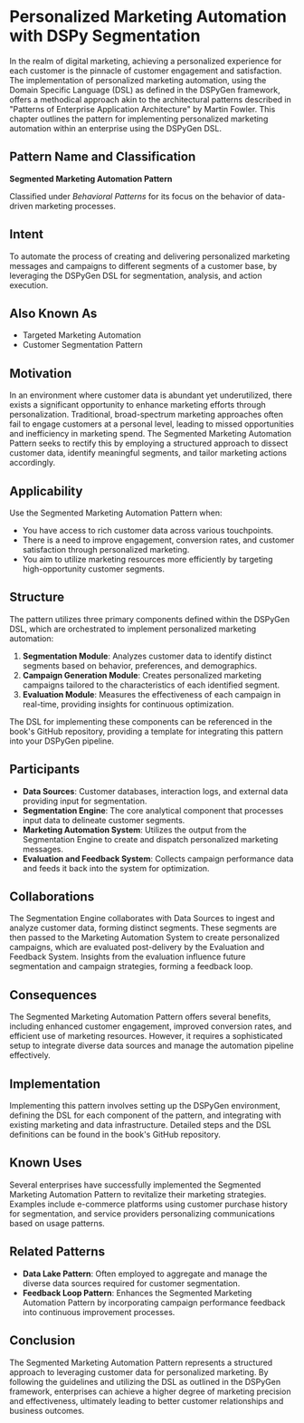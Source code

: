 # Personalized Marketing Automation with DSPy Segmentation

In the realm of digital marketing, achieving a personalized experience for each customer is the pinnacle of customer engagement and satisfaction. The implementation of personalized marketing automation, using the Domain Specific Language (DSL) as defined in the DSPyGen framework, offers a methodical approach akin to the architectural patterns described in "Patterns of Enterprise Application Architecture" by Martin Fowler. This chapter outlines the pattern for implementing personalized marketing automation within an enterprise using the DSPyGen DSL.

## Pattern Name and Classification

**Segmented Marketing Automation Pattern**

Classified under *Behavioral Patterns* for its focus on the behavior of data-driven marketing processes.

## Intent

To automate the process of creating and delivering personalized marketing messages and campaigns to different segments of a customer base, by leveraging the DSPyGen DSL for segmentation, analysis, and action execution.

## Also Known As

- Targeted Marketing Automation
- Customer Segmentation Pattern

## Motivation

In an environment where customer data is abundant yet underutilized, there exists a significant opportunity to enhance marketing efforts through personalization. Traditional, broad-spectrum marketing approaches often fail to engage customers at a personal level, leading to missed opportunities and inefficiency in marketing spend. The Segmented Marketing Automation Pattern seeks to rectify this by employing a structured approach to dissect customer data, identify meaningful segments, and tailor marketing actions accordingly.

## Applicability

Use the Segmented Marketing Automation Pattern when:

- You have access to rich customer data across various touchpoints.
- There is a need to improve engagement, conversion rates, and customer satisfaction through personalized marketing.
- You aim to utilize marketing resources more efficiently by targeting high-opportunity customer segments.

## Structure

The pattern utilizes three primary components defined within the DSPyGen DSL, which are orchestrated to implement personalized marketing automation:

1. **Segmentation Module**: Analyzes customer data to identify distinct segments based on behavior, preferences, and demographics.
2. **Campaign Generation Module**: Creates personalized marketing campaigns tailored to the characteristics of each identified segment.
3. **Evaluation Module**: Measures the effectiveness of each campaign in real-time, providing insights for continuous optimization.

The DSL for implementing these components can be referenced in the book's GitHub repository, providing a template for integrating this pattern into your DSPyGen pipeline.

## Participants

- **Data Sources**: Customer databases, interaction logs, and external data providing input for segmentation.
- **Segmentation Engine**: The core analytical component that processes input data to delineate customer segments.
- **Marketing Automation System**: Utilizes the output from the Segmentation Engine to create and dispatch personalized marketing messages.
- **Evaluation and Feedback System**: Collects campaign performance data and feeds it back into the system for optimization.

## Collaborations

The Segmentation Engine collaborates with Data Sources to ingest and analyze customer data, forming distinct segments. These segments are then passed to the Marketing Automation System to create personalized campaigns, which are evaluated post-delivery by the Evaluation and Feedback System. Insights from the evaluation influence future segmentation and campaign strategies, forming a feedback loop.

## Consequences

The Segmented Marketing Automation Pattern offers several benefits, including enhanced customer engagement, improved conversion rates, and efficient use of marketing resources. However, it requires a sophisticated setup to integrate diverse data sources and manage the automation pipeline effectively.

## Implementation

Implementing this pattern involves setting up the DSPyGen environment, defining the DSL for each component of the pattern, and integrating with existing marketing and data infrastructure. Detailed steps and the DSL definitions can be found in the book's GitHub repository.

## Known Uses

Several enterprises have successfully implemented the Segmented Marketing Automation Pattern to revitalize their marketing strategies. Examples include e-commerce platforms using customer purchase history for segmentation, and service providers personalizing communications based on usage patterns.

## Related Patterns

- **Data Lake Pattern**: Often employed to aggregate and manage the diverse data sources required for customer segmentation.
- **Feedback Loop Pattern**: Enhances the Segmented Marketing Automation Pattern by incorporating campaign performance feedback into continuous improvement processes.

## Conclusion

The Segmented Marketing Automation Pattern represents a structured approach to leveraging customer data for personalized marketing. By following the guidelines and utilizing the DSL as outlined in the DSPyGen framework, enterprises can achieve a higher degree of marketing precision and effectiveness, ultimately leading to better customer relationships and business outcomes.